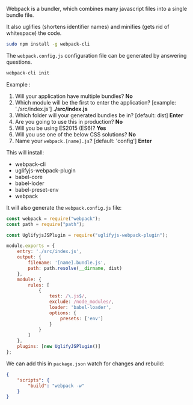 Webpack is a bundler, which combines many javascript files into a single bundle file.

It also uglifies (shortens identifier names) and minifies (gets rid of whitespace) the code.

```bash
sudo npm install -g webpack-cli
```

The `webpack.config.js` configuration file can be generated by answering questions.  

```bash
webpack-cli init
```
Example :
1. Will your application have multiple bundles? **No**
2. Which module will be the first to enter the application? [example: './src/index.js'] **./src/index.js**
3. Which folder will your generated bundles be in? [default: dist] **Enter**
4. Are you going to use this in production? **No**
5. Will you be using ES2015 (ES6)? **Yes**
6. Will you use one of the below CSS solutions? **No**
7. Name your `webpack.[name].js`? [default: 'config'] **Enter**

This will install:
- webpack-cli
- uglifyjs-webpack-plugin
- babel-core
- babel-loder
- babel-preset-env
- webpack

It will also generate the `webpack.config.js` file:
```javascript
const webpack = require("webpack");
const path = require("path");

const UglifyjsJSPlugin = require("uglifyjs-webpack-plugin");

module.exports = {
    entry: './src/index.js',
    output: {
        filename: '[name].bundle.js',
        path: path.resolve(__dirname, dist)
    },
    module: {
        rules: [
            {
                test: /\.js$/,
                exclude: /node_modules/,
                loader: 'babel-loader',
                options: {
                    presets: ['env'] 
                }
            }
        ]
    },
    plugins: [new UglifyJSPlugin()]
};
```
We can add this in `package.json` watch for changes and rebuild:
```json
{
    "scripts": {
        "build": "webpack -w"
    }
}
```